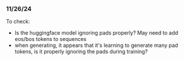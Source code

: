 ### 11/26/24

To check:
- Is the huggingface model ignoring pads properly? May need to add eos/bos tokens to sequences
- when generating, it appears that it's learning to generate many pad tokens, is it properly ignoring the pads during training?